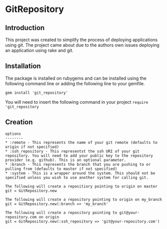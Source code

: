 GitRepository
=============

Introduction
------------

This project was created to simplify the process of deploying applications using git. The project came about due to the authors own issues deploying an application using rake and git. 

Installation
------------

The package is installed on rubygems and can be installed using the following command line or adding the following line to your gemfile.

    gem install 'git_repository'

You will need to insert the following command in your project `require 'git_repository`

Creation
---------
	options
	--------
	* :remote - This represents the name of your git remote (defaults to origin if not specified)
	* :ssh_repository - This representst the ssh URI of your git repository. You will need to add your public key to the repository provider (e.g. github). This is an optional parameter.
	* :branch - This represents the branch that you are pushing to or pulling from (defaults to master if not specified)
	* :system - This is a wrapper around the system. This should not be specified unless you wish to use another system for calling git.

	The following will create a repositiory pointing to origin on master 
    git = GitRepository.new

	The following will create a repository pointing to origin on my_branch
    git = GitRepository.new(:branch => 'my_branch'

	The following will create a repository pointing to git@your-repository.com on origin
    git = GitRepository.new(:ssh_repository => 'git@your-repository.com')
